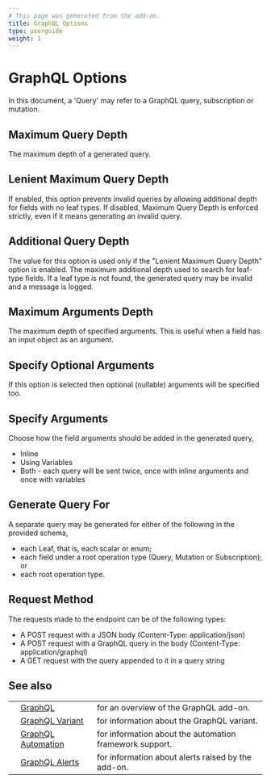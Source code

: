 ```yaml
---
# This page was generated from the add-on.
title: GraphQL Options
type: userguide
weight: 1
---
```


# GraphQL Options

In this document, a 'Query' may refer to a GraphQL query, subscription or mutation.

## Maximum Query Depth

The maximum depth of a generated query.

## Lenient Maximum Query Depth

If enabled, this option prevents invalid queries by allowing additional depth for fields with no leaf types. If disabled, Maximum Query Depth is enforced strictly, even if it means generating an invalid query.

## Additional Query Depth

The value for this option is used only if the "Lenient Maximum Query Depth" option is enabled. The maximum additional depth used to search for leaf-type fields. If a leaf type is not found, the generated query may be invalid and a message is logged.

## Maximum Arguments Depth

The maximum depth of specified arguments. This is useful when a field has an input object as an argument.

## Specify Optional Arguments

If this option is selected then optional (nullable) arguments will be specified too.

## Specify Arguments

Choose how the field arguments should be added in the generated query,

* Inline
* Using Variables
* Both - each query will be sent twice, once with inline arguments and once with variables

## Generate Query For

A separate query may be generated for either of the following in the provided schema,

* each Leaf, that is, each scalar or enum;
* each field under a root operation type (Query, Mutation or Subscription); or
* each root operation type.

## Request Method

The requests made to the endpoint can be of the following types:

* A POST request with a JSON body (Content-Type: application/json)
* A POST request with a GraphQL query in the body (Content-Type: application/graphql)
* A GET request with the query appended to it in a query string

## See also

|   |                                                                        |                                                         |
|---|------------------------------------------------------------------------|---------------------------------------------------------|
|   | [GraphQL](/docs/desktop/addons/graphql-support/)                       | for an overview of the GraphQL add-on.                  |
|   | [GraphQL Variant](/docs/desktop/addons/graphql-support/variant/)       | for information about the GraphQL variant.              |
|   | [GraphQL Automation](/docs/desktop/addons/graphql-support/automation/) | for information about the automation framework support. |
|   | [GraphQL Alerts](/docs/desktop/addons/graphql-support/alerts/)         | for information about alerts raised by the add-on.      |
